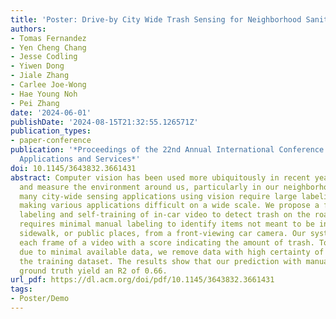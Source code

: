 ```yaml
---
title: 'Poster: Drive-by City Wide Trash Sensing for Neighborhood Sanitation Need'
authors:
- Tomas Fernandez
- Yen Cheng Chang
- Jesse Codling
- Yiwen Dong
- Jiale Zhang
- Carlee Joe-Wong
- Hae Young Noh
- Pei Zhang
date: '2024-06-01'
publishDate: '2024-08-15T21:32:55.126571Z'
publication_types:
- paper-conference
publication: '*Proceedings of the 22nd Annual International Conference on Mobile Systems,
  Applications and Services*'
doi: 10.1145/3643832.3661431
abstract: Computer vision has been used more ubiquitously in recent years to understand
  and measure the environment around us, particularly in our neighborhoods. However,
  many city-wide sensing applications using vision require large labeling efforts,
  making various applications difficult on a wide scale. We propose a framework for
  labeling and self-training of in-car video to detect trash on the roads. Our approach
  requires minimal manual labeling to identify items not meant to be in the street,
  sidewalk, or public places, from a front-viewing car camera. Our system provides
  each frame of a video with a score indicating the amount of trash. To prevent overfitting,
  due to minimal available data, we remove data with high certainty of trash from
  the training dataset. The results show that our prediction with manually labeled
  ground truth yield an R2 of 0.66.
url_pdf: https://dl.acm.org/doi/pdf/10.1145/3643832.3661431
tags:
- Poster/Demo
---
```

